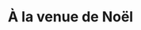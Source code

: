 ---
layout: project
title: "À la venue de Noël"
permalink: "/projects/2017/a-la-venue-de-noel/"
projectyear: "2017"
categories: [project]
description: >
  An early music Christmas, featuring music of Sweelinck and Charpentier 
lead:
performances:
  - title: "À la venue de Noël"
    subtitle: "Oeuvres chorales de Sweelinck et Charpentier"
    date: "Dec 16, 2017"
    time: "7pm"
    venue: "Church of St John the Evangelist - Red Roof"
    address: "137 Avenue du Président-Kennedy, Montréal, QC H2X 3P6"
    ticketsurl: "https://oemnoel.brownpapertickets.com/"
    facebookurl: "https://www.facebook.com/events/1981090858831278/"
    posterimage: "2017/alavenuedenoel.jpg"
    guests:
    - name: 
      director: 
---